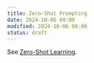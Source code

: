 ```yaml
---
title: Zero-Shot Prompting
date: 2024-10-06 00:00
modified: 2024-10-06 00:00
status: draft
---
```


See [Zero-Shot Learning](zero-shot-learning.md).
